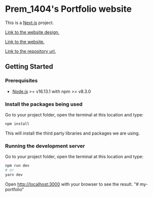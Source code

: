 # Prem_1404's Portfolio website

This is a [Next.js](https://nextjs.org/) project.

[Link to the website design.](https://www.figma.com/file/JhBxLrC46TwqqZrsfyhyh1/Prem-Portfolio)

[Link to the website.](https://deej4y.github.io/fiverr_prem_1404_formula3/)

[Link to the repository url.](https://github.com/DEEJ4Y/fiverr_prem_1404_formula3/)

## Getting Started

### Prerequisites

- [Node.js](https://nodejs.org/en/) >= v16.13.1 with npm >= v8.3.0

### Install the packages being used

Go to your project folder, open the terminal at this location and type:

```sh
npm install
```

This will install the third party libraries and packages we are using.

### Running the development server

Go to your project folder, open the terminal at this location and type:

```bash
npm run dev
# or
yarn dev
```

Open [http://localhost:3000](http://localhost:3000) with your browser to see the result.
"# my-portfolio" 
